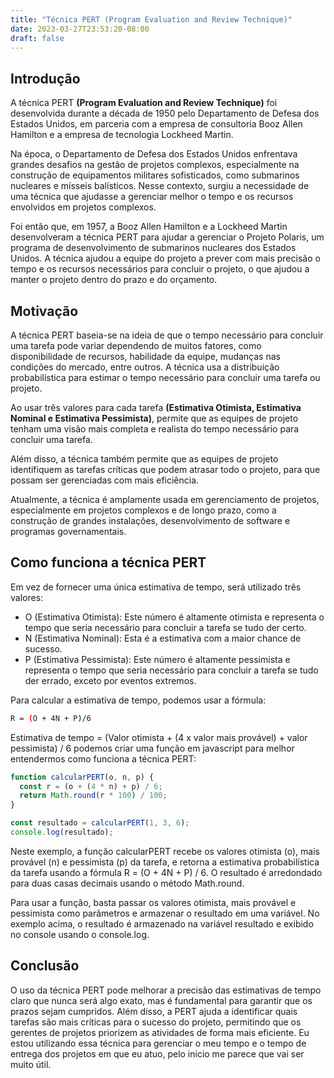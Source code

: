 ```yaml
---
title: "Técnica PERT (Program Evaluation and Review Technique)"
date: 2023-03-27T23:53:20-08:00
draft: false
---
```


## Introdução

A técnica PERT **(Program Evaluation and Review Technique)** foi desenvolvida durante a década de 1950 pelo Departamento de Defesa dos Estados Unidos, em parceria com a empresa de consultoria Booz Allen Hamilton e a empresa de tecnologia Lockheed Martin.

Na época, o Departamento de Defesa dos Estados Unidos enfrentava grandes desafios na gestão de projetos complexos, especialmente na construção de equipamentos militares sofisticados, como submarinos nucleares e mísseis balísticos. Nesse contexto, surgiu a necessidade de uma técnica que ajudasse a gerenciar melhor o tempo e os recursos envolvidos em projetos complexos.

Foi então que, em 1957, a Booz Allen Hamilton e a Lockheed Martin desenvolveram a técnica PERT para ajudar a gerenciar o Projeto Polaris, um programa de desenvolvimento de submarinos nucleares dos Estados Unidos. A técnica ajudou a equipe do projeto a prever com mais precisão o tempo e os recursos necessários para concluir o projeto, o que ajudou a manter o projeto dentro do prazo e do orçamento.

## Motivação

A técnica PERT baseia-se na ideia de que o tempo necessário para concluir uma tarefa pode variar dependendo de muitos fatores, como disponibilidade de recursos, habilidade da equipe, mudanças nas condições do mercado, entre outros. A técnica usa a distribuição probabilística para estimar o tempo necessário para concluir uma tarefa ou projeto.

Ao usar três valores para cada tarefa **(Estimativa Otimista, Estimativa Nominal e Estimativa Pessimista)**, permite que as equipes de projeto tenham uma visão mais completa e realista do tempo necessário para concluir uma tarefa.

Além disso, a técnica também permite que as equipes de projeto identifiquem as tarefas críticas que podem atrasar todo o projeto, para que possam ser gerenciadas com mais eficiência.

Atualmente, a técnica é amplamente usada em gerenciamento de projetos, especialmente em projetos complexos e de longo prazo, como a construção de grandes instalações, desenvolvimento de software e programas governamentais.

## Como funciona a técnica PERT

Em vez de fornecer uma única estimativa de tempo, será utilizado três valores:

* O (Estimativa Otimista): Este número é altamente otimista e representa o tempo que seria necessário para concluir a tarefa se tudo der certo.
* N (Estimativa Nominal): Esta é a estimativa com a maior chance de sucesso.
* P (Estimativa Pessimista): Este número é altamente pessimista e representa o tempo que seria necessário para concluir a tarefa se tudo der errado, exceto por eventos extremos.

Para calcular a estimativa de tempo, podemos usar a fórmula:

```bash
R = (O + 4N + P)/6
```

Estimativa de tempo = (Valor otimista + (4 x valor mais provável) + valor pessimista) / 6 podemos criar uma função em javascript para melhor entendermos como funciona a técnica PERT:

```javascript
function calcularPERT(o, n, p) {
  const r = (o + (4 * n) + p) / 6;
  return Math.round(r * 100) / 100;
}

const resultado = calcularPERT(1, 3, 6);
console.log(resultado);
```

Neste exemplo, a função calcularPERT recebe os valores otimista (o), mais provável (n) e pessimista (p) da tarefa, e retorna a estimativa probabilística da tarefa usando a fórmula R = (O + 4N + P) / 6. O resultado é arredondado para duas casas decimais usando o método Math.round.

Para usar a função, basta passar os valores otimista, mais provável e pessimista como parâmetros e armazenar o resultado em uma variável. No exemplo acima, o resultado é armazenado na variável resultado e exibido no console usando o console.log.

## Conclusão

O uso da técnica PERT pode melhorar a precisão das estimativas de tempo claro que nunca será algo exato, mas é fundamental para garantir que os prazos sejam cumpridos. Além disso, a PERT ajuda a identificar quais tarefas são mais críticas para o sucesso do projeto, permitindo que os gerentes de projetos priorizem as atividades de forma mais eficiente. Eu estou utilizando essa técnica para gerenciar o meu tempo e o tempo de entrega dos projetos em que eu atuo, pelo inicio me parece que vai ser muito útil.
